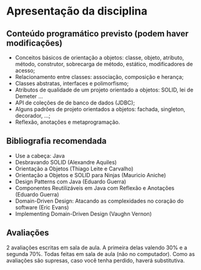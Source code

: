 # Apresentação da disciplina

## Conteúdo programático previsto (podem haver modificações)

- Conceitos básicos de orientação a objetos: classe, objeto, atributo, método, construtor, sobrecarga de método, estático, modificadores de acesso;
- Relacionamento entre classes: associação, composição e herança;
- Classes abstratas, interfaces e polimorfismo;
- Atributos de qualidade de um projeto orientado a objetos: SOLID, lei de Demeter ...
- API de coleções de de banco de dados (JDBC);
- Alguns padrões de projeto orientados a objetos: fachada, singleton, decorador, ...;
- Reflexão, anotações e metaprogramação.

## Bibliografia recomendada

- Use a cabeça: Java
- Desbravando SOLID (Alexandre Aquiles)
- Orientação a Objetos (Thiago Leite e Carvalho)
- Orientação a Objetos e SOLID para Ninjas (Mauricio Aniche)
- Design Patterns com Java (Eduardo Guerra)
- Componentes Reutilizáveis em Java com Reflexão e Anotações (Eduardo Guerra)
- Domain-Driven Design: Atacando as complexidades no coração do software (Eric Evans)
- Implementing Domain-Driven Design (Vaughn Vernon)

## Avaliações

2 avaliações escritas em sala de aula. A primeira delas valendo 30% e a segunda 70%. Todas feitas em sala de aula (não no computador). Como as avaliações são supresas, caso você tenha perdido, haverá substitutiva.